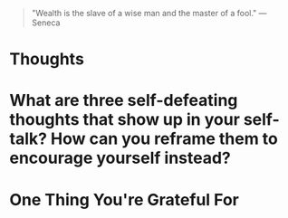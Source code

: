 
> \"Wealth is the slave of a wise man and the master of a fool.\" — Seneca

# Thoughts

# What are three self-defeating thoughts that show up in your self-talk? How can you reframe them to encourage yourself instead?

# One Thing You're Grateful For

